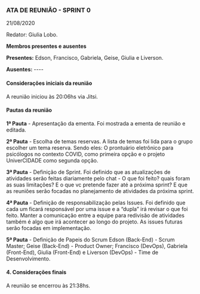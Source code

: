 
### ATA DE REUNIÃO - SPRINT 0
21/08/2020

Redator: Giulia Lobo.

**Membros presentes e ausentes**

**Presentes:** Edson, Francisco, Gabriela, Geise, Giulia e Liverson.

**Ausentes:** ----

#### Considerações iniciais da reunião

A reunião iniciou às 20:06hs via Jitsi.

#### Pautas da reunião

**1ª Pauta** -  Apresentação da ementa.
Foi mostrada a ementa de reunião e editada.

**2ª Pauta** - Escolha de temas reservas.
A lista de temas foi lida para o grupo escolher um tema reserva. Sendo eles: O prontuário eletrônico para psicólogos no contexto COVID, como primeira opção e o projeto UniverCIDADE como segunda opção.

**3ª Pauta** - Definição de Sprint.
Foi definido que as atualizações de atividades serão feitas diariamente pelo chat - O que foi feito? quais foram as suas limitações? E o que vc pretende fazer até a próxima sprint?
E que as reuniões serão focadas no planejamento de atividades da próxima sprint.

**4ª Pauta** - Definição de responsabilização pelas Issues.
Foi definido que cada um ficará responsável por uma issue e a “dupla” irá revisar o que foi feito.
Manter a comunicação entre a equipe para redivisão de atividades também é algo que irá acontecer ao longo do projeto.
As issues futuras serão focadas em implementação.

**5ª Pauta** - Definição de Papeis do Scrum
Edson (Back-End) - Scrum Master;
Geise (Back-End) - Product Owner;
Francisco (DevOps), Gabriela (Front-End), Giulia (Front-End) e Liverson (DevOps) - Time de Desenvolvimento.


#### 4.     Considerações finais

A reunião se encerrou às 21:38hs.
